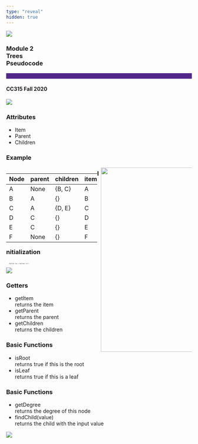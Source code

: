 ```yaml
---
type: "reveal"
hidden: true
---
```


<section>
<img class="stretch plain" src="/images/core-logo-on-white.png">
<h3> Module 2 <br> Trees <br> Pseudocode </h3>
<hr style="height:15px;color:512888;background-color:512888;">
<h4>CC315 Fall 2020</h4>
</section>

<section>
<img class="stretch plain" src="/images/315trees_uml.png">
</section>

<section>
<h3> Attributes </h3>
<ul>
<li> Item </li>
<li> Parent </li>
<li> Children</li>
</ul>
</section>

<section>
<h3> Example </h3>
<div style="float:left;width:49%">
<small>

| Node | parent | children | item |
| --- | --- | --- | --- |
| A | None | \{B, C\}| A |
| B | A | \{\}| B |
| C | A | \{D, E\}| C |
| D | C | \{\}| D |
| E | C | \{\}| E |
| F | None | \{\}| F |

</small>
 </div>
 <div style="width:49%;float:right">
<img class="stretch plain" style="height:500px"src="/images/315_2.4_code_ex.svg">
</div>
</section>

<section>
<h3> Initialization </h3>
<div style="float:top">
<pre class="" style="font-size: .3em; width: 30%"><code class="java">
    MyTree foo = MyTree('13')
 </code></pre>
 </div>
<div style="float:bottom">
<img class="stretch plain" src="/images/315_2.4_code_init.svg">
<div>
</section>


<section>
<h3>Getters</h3>
<ul>
<li>getItem <br/>returns the item</li>
<li>getParent <br/>returns the parent</li>
<li>getChildren <br/>returns the children</li>
</ul>
</section>


<section>
<h3>Basic Functions</h3>
<ul>
<li>isRoot<br/> returns true if this is the root</li>
<li>isLeaf<br/> returns true if this is a leaf</li>
</ul>
</section>

<section>
<h3>Basic Functions</h3>
<ul>
<li>getDegree <br/> returns the degree of this node</li>
<li>findChild(value) <br/> returns the child with the input value </li>
</ul>
</section>

<section>
<img class="stretch plain" src="/images/315trees_uml.png">
</section>